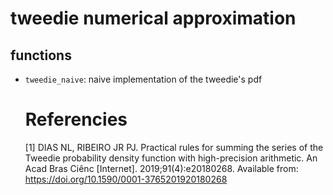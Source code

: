 # tweedie numerical approximation

## functions

- `tweedie_naive`: naive implementation of the tweedie's pdf

  # Referencies
  [1] DIAS NL, RIBEIRO JR PJ. Practical rules for summing the series of the Tweedie probability density function with high-precision arithmetic. An Acad Bras Ciênc [Internet]. 2019;91(4):e20180268. Available from: https://doi.org/10.1590/0001-3765201920180268
